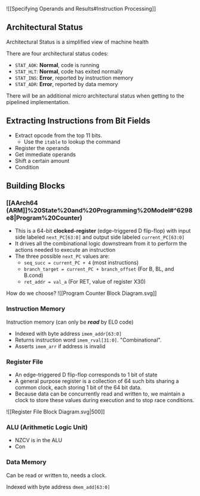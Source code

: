 ![[Specifying Operands and Results#Instruction Processing]]

## Architectural Status

Architectural Status is a simplified view of machine health

There are four architectural status codes:

- `STAT_AOK`: **Normal**, code is running
- `STAT_HLT`: **Normal**, code has exited normally
- `STAT_INS`: **Error**, reported by instruction memory
- `STAT_ADR`: **Error**, reported by data memory

There will be an additional micro architectural status when getting to the pipelined implementation.

## Extracting Instructions from Bit Fields

- Extract opcode from the top 11 bits.
  - Use the `itable` to lookup the command
- Register the operands
- Get immediate operands
- Shift a certain amount
- Condition

## Building Blocks

### [[AArch64 (ARM]]%20State%20and%20Programming%20Model#^6298e8|Program%20Counter)

- This is a 64-bit **clocked-register** (edge-triggered D flip-flop) with input side labeled `next_PC[63:0]` and output side labeled `current_PC[63:0]`
- It drives all the combinational logic downstream from it to perform the actions needed to execute an instruction
- The three possible `next_PC` values are:
  - `seq_succ = current_PC + 4` (most instructions)
  - `branch_target = current_PC + branch_offset` (For B, BL, and B.cond)
  - `ret_addr = val_a` (For RET, value of register X30)

How do we choose?
![[Program Counter Block Diagram.svg]]

### Instruction Memory

Instruction memory (can only be **_read_** by EL0 code)

- Indexed with byte address `imem_addr[63:0]`
- Returns instruction word `imem_rval[31:0]`. "Combinational".
- Asserts `imem_arr` if address is invalid

### Register File

- An edge-triggered D flip-flop corresponds to 1 bit of state
- A general purpose register is a collection of 64 such bits sharing a common clock, each storing 1 bit of the 64 bit data.
- Because data can be concurrently read and written to, we maintain a clock to store these values during execution and to stop race conditions.

![[Register File Block Diagram.svg|500]]

### ALU (Arithmetic Logic Unit)

- NZCV is in the ALU
- Con

### Data Memory

Can be read or written to, needs a clock.

Indexed with byte address `dmem_add[63:0]`
